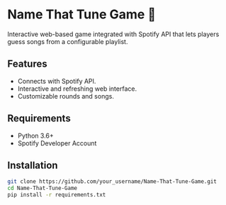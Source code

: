 # Name That Tune Game 🎵

Interactive web-based game integrated with Spotify API that lets players guess songs from a configurable playlist.

## Features
- Connects with Spotify API.
- Interactive and refreshing web interface.
- Customizable rounds and songs.

## Requirements
- Python 3.6+
- Spotify Developer Account

## Installation

```bash
git clone https://github.com/your_username/Name-That-Tune-Game.git
cd Name-That-Tune-Game
pip install -r requirements.txt

